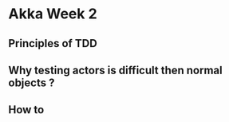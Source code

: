 
Akka Week 2
====


## Principles of TDD

## Why testing actors is difficult then normal objects ?

## How to